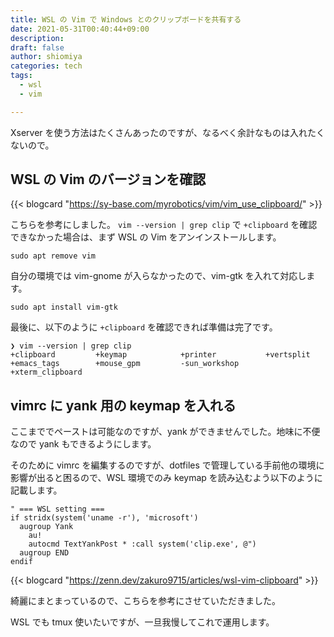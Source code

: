 ```yaml
---
title: WSL の Vim で Windows とのクリップボードを共有する
date: 2021-05-31T00:40:44+09:00
description:
draft: false
author: shiomiya
categories: tech
tags:
  - wsl
  - vim

---
```


Xserver を使う方法はたくさんあったのですが、なるべく余計なものは入れたくないので。

## WSL の Vim のバージョンを確認

{{< blogcard "https://sy-base.com/myrobotics/vim/vim_use_clipboard/" >}}

こちらを参考にしました。 `vim --version | grep clip` で `+clipboard` を確認できなかった場合は、まず WSL の Vim をアンインストールします。

```
sudo apt remove vim
```

自分の環境では vim-gnome が入らなかったので、vim-gtk を入れて対応します。

```
sudo apt install vim-gtk
```

最後に、以下のように `+clipboard` を確認できれば準備は完了です。

```
❯ vim --version | grep clip
+clipboard         +keymap            +printer           +vertsplit
+emacs_tags        +mouse_gpm         -sun_workshop      +xterm_clipboard
```

## vimrc に yank 用の keymap を入れる

ここまででペーストは可能なのですが、yank ができませんでした。地味に不便なので yank もできるようにします。

そのために vimrc を編集するのですが、dotfiles で管理している手前他の環境に影響が出ると困るので、WSL 環境でのみ keymap を読み込むよう以下のように記載します。

```vim
" === WSL setting ===
if stridx(system('uname -r'), 'microsoft')
  augroup Yank
    au!
    autocmd TextYankPost * :call system('clip.exe', @")
  augroup END
endif
```

{{< blogcard "https://zenn.dev/zakuro9715/articles/wsl-vim-clipboard" >}}

綺麗にまとまっているので、こちらを参考にさせていただきました。

WSL でも tmux 使いたいですが、一旦我慢してこれで運用します。